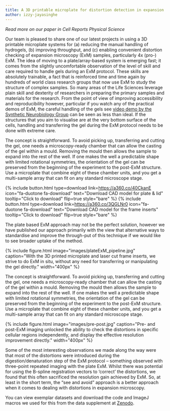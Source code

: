 ```yaml
---
title: A 3D printable microplate for distortion detection in expansion microscopy
author: izzy-jayasinghe
---
```


_Read more on our paper in Cell Reports Physical Science_

Our team is pleased to share one of our latest projects in using a 3D printable microplate systems for (a) reducing the manual handling of hydrogels, (b) improving throughput, and (c) enabling convenient distortion checking of expansion microscopy (ExM) samples, particularly 4x (pro-) ExM. The idea of moving to a plate/array-based system is emerging fast; it comes from the slightly uncomfortable observation of the level of skill and care required to handle gels during an ExM protocol. These skills are absolutely trainable, a fact that is reinforced time and time again by hundreds of world class research groups that now use ExM to study the structure of complex samples. So many areas of the Life Sciences leverage plain skill and dexterity of researchers in preparing the primary samples and materials for the research. From the point of view of improving accessibility and reproducibility however, particular if you watch any of the practical demos of ExM, the careful handling of the gels see [video demo by the Synthetic Neurobiology Group](https://youtu.be/OksNCAJwxVI?si=uzPSKXGk9Q9cmv5_) can be seen as less than ideal. If the structures that you aim to visualise are at the very bottom surface of the cells, handling and transferring the gel during the ExM protocol needs to be done with extreme care.

The concept is straightforward. To avoid picking up, transferring and cutting the gel, one needs a microscopy-ready chamber that can allow the casting of the gel within a mould. Removing the mould then allows the sample to expand into the rest of the well. If one makes the well a predictable shape with limited rotational symmetries, the orientation of the gel can be preserved from the beginning of the experiment to the post-ExM structure. Use a microplate that combine eight of these chamber units, and you get a multi-sample array that can fit on any standard microscope stage.

{%
  include button.html
  type=download
  link=https://a360.co/40CkanE
  icon="fa-duotone fa-download"
  text="Download CAD model for plate & lid"
  tooltip="Click to download"
  flip=true
  style="bare"
%}
{%
  include button.html
  type=download
  link=https://a360.co/3QGLNr0
  icon="fa-duotone fa-download"
  text="Download CAD model for the frame inserts"
  tooltip="Click to download"
  flip=true
  style="bare"
%}

The plate based ExM approach may not be the perfect solution, however we have published our approach primarily with the view that alternative ways to standardise and improve the through-put of this technique if we would like to see broader uptake of the method. 

{%
  include figure.html
  image="images/plateExM_pipeline.jpg"
  caption="With the 3D printed microplate and laser cut frame inserts, we strive to do ExM in situ, without any need for transferring or manipulating the gel directly."
  width="400px"
%}

The concept is straightforward. To avoid picking up, transferring and cutting the gel, one needs a microscopy-ready chamber that can allow the casting of the gel within a mould. Removing the mould then allows the sample to expand into the rest of the well. If one makes the well a predictable shape with limited rotational symmetries, the orientation of the gel can be preserved from the beginning of the experiment to the post-ExM structure. Use a microplate that combine eight of these chamber units, and you get a multi-sample array that can fit on any standard microscope stage.

{%
  include figure.html
  image="images/pre-post.jpg"
  caption="Pre- and post-ExM imaging unlocked the ability to check the distortions in specific cellular regions independently, and display the effective resolution improvement directly."
  width="400px"
%}

Some of the most interesting observations we made along the way were that most of the distortions were introduced during the digestion/denaturation step of the ExM protocol – something observed with three-point repeated imaging with the plate ExM. Whilst there was potential for using the B-spline registration vectors to ‘correct’ the distortions, we found that this often sacrificed the resolution gain achieved by ExM. So, at least in the short term, the “see and avoid” approach is a better approach when it comes to dealing with distortions in expansion microscopy. 

You can view exemplar datasets and download the code and ImageJ macros we used for this from the data supplement at [Zenodo](https://doi.org/10.5281/zenodo.8381689).
